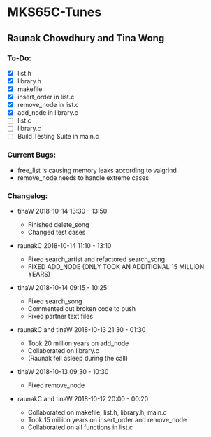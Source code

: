 # MKS65C-Tunes
## Raunak Chowdhury and Tina Wong

### To-Do:
- [X] list.h
- [X] library.h
- [X] makefile
- [X] insert_order in list.c
- [X] remove_node in list.c
- [X] add_node in library.c
- [ ] list.c
- [ ] library.c
- [ ] Build Testing Suite in main.c

### Current Bugs:
- free_list is causing memory leaks according to valgrind
- remove_node needs to handle extreme cases

### Changelog:
- tinaW 2018-10-14 13:30 - 13:50
  - Finished delete_song
  - Changed test cases

- raunakC 2018-10-14 11:10 - 13:10
  - Fixed search_artist and refactored search_song
  - FIXED ADD_NODE (ONLY TOOK AN ADDITIONAL 15 MILLION YEARS)

- tinaW 2018-10-14 09:15 - 10:25
  - Fixed search_song
  - Commented out broken code to push
  - Fixed partner text files

- raunakC and tinaW 2018-10-13 21:30 - 01:30
  - Took 20 million years on add_node
  - Collaborated on library.c
  - (Raunak fell asleep during the call)

- tinaW 2018-10-13 09:30 - 10:30
  - Fixed remove_node

- raunakC and tinaW 2018-10-12 20:00 - 00:20
  - Collaborated on makefile, list.h, library.h, main.c
  - Took 15 million years on insert_order and remove_node
  - Collaborated on all functions in list.c
